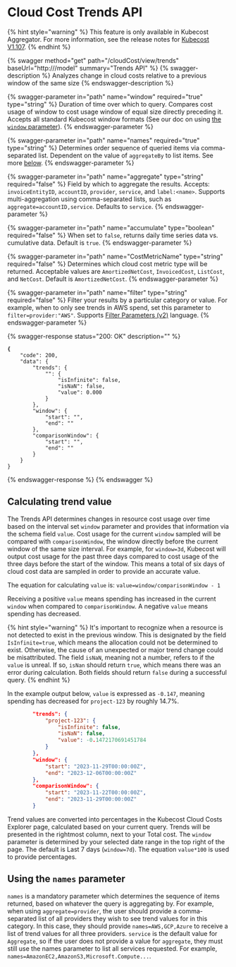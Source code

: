 # Cloud Cost Trends API

{% hint style="warning" %} This feature is only available in Kubecost Aggregator. For more information, see the release notes for [Kubecost V1.107](https://github.com/kubecost/cost-analyzer-helm-chart/releases/tag/v1.107.0). {% endhint %}

{% swagger method="get" path="/cloudCost/view/trends" baseUrl="http://<your-kubecost-address>/model" summary="Trends API" %} {% swagger-description %} Analyzes change in cloud costs relative to a previous window of the same size {% endswagger-description %}

{% swagger-parameter in="path" name="window" required="true" type="string" %}
Duration of time over which to query. Compares cost usage of window to cost usage window of equal size directly preceding it. Accepts all standard Kubecost window formats (See our doc on using [the `window` parameter](https://docs.kubecost.com/apis/apis-overview/assets-api#using-window-parameter)).
{% endswagger-parameter %}

{% swagger-parameter in="path" name="names" required="true" type="string" %}
Determines order sequence of queried items via comma-separated list. Dependent on the value of `aggregateBy` to list items. See more [below](cloud-cost-trends-api.md#using-the-names-parameter).
{% endswagger-parameter %}

{% swagger-parameter in="path" name="aggregate" type="string" required="false" %}
Field by which to aggregate the results. Accepts: `invoiceEntityID`, `accountID`, `provider`, `service`, and `label:<name>`. Supports multi-aggregation using comma-separated lists, such as `aggregate=accountID,service`. Defaults to `service`.
{% endswagger-parameter %}

{% swagger-parameter in="path" name="accumulate" type="boolean" required="false" %}
When set to `false`, returns daily time series data vs. cumulative data. Default is `true`.
{% endswagger-parameter %}

{% swagger-parameter in="path" name="CostMetricName" type="string" required="false" %}
Determines which cloud cost metric type will be returned. Acceptable values are `AmortizedNetCost`, `InvoicedCost`, `ListCost`, and `NetCost`. Default is `AmortizedNetCost`.
{% endswagger-parameter %}

{% swagger-parameter in="path" name="filter" type="string" required="false" %}
Filter your results by a particular category or value. For example, when to only see trends in AWS spend, set this parameter to `filter=provider:"AWS"`. Supports [Filter Parameters (v2)](https://docs.kubecost.com/apis/apis-overview/filters-api) language.
{% endswagger-parameter %}

{% swagger-response status="200: OK" description="" %}
<pre class="language-json"><code class="lang-json"><strong>{
</strong>    "code": 200,
    "data": {
        "trends": {
            "": {
                "isInfinite": false,
                "isNaN": false,
                "value": 0.000
            }
        },
        "window": {
            "start": "",
            "end": ""
        },
        "comparisonWindow": {
            "start": "",
            "end": ""
        }
    }
}
</code></pre>
{% endswagger-response %}
{% endswagger %}

## Calculating trend value

The Trends API determines changes in resource cost usage over time based on the interval set `window` parameter and provides that information via the schema field `value`. Cost usage for the current `window` sampled will be compared with `comparisonWindow`, the window directly before the current window of the same size interval. For example, for `window=3d`, Kubecost will output cost usage for the past three days compared to cost usage of the three days before the start of the window. This means a total of six days of cloud cost data are sampled in order to provide an accurate value.

The equation for calculating `value` is: `value=window/comparisonWindow - 1`

Receiving a positive `value` means spending has increased in the current `window` when compared to `comparisonWindow`. A negative `value` means spending has decreased.

{% hint style="warning" %}
It's important to recognize when a resource is not detected to exist in the previous window. This is designated by the field `IsInfinite=true`, which means the allocation could not be determined to exist. Otherwise, the cause of an unexpected or major trend change could be misattributed. The field `isNaN`, meaning not a number, refers to if the `value` is unreal. If so, `isNan` should return `true`, which means there was an error during calculation. Both fields should return `false` during a successful query.
{% endhint %}

In the example output below, `value` is expressed as `-0.147`, meaning spending has decreased for `project-123` by roughly 14.7%.
```json
        "trends": {
            "project-123": {
                "isInfinite": false,
                "isNaN": false,
                "value": -0.1472170691451784
            }
        },
        "window": {
            "start": "2023-11-29T00:00:00Z",
            "end": "2023-12-06T00:00:00Z"
        },
        "comparisonWindow": {
            "start": "2023-11-22T00:00:00Z",
            "end": "2023-11-29T00:00:00Z"
        }
```

Trend values are converted into percentages in the Kubecost Cloud Costs Explorer page, calculated based on your current query. Trends will be presented in the rightmost column, next to your Total cost. The `window` parameter is determined by your selected date range in the top right of the page. The default is Last 7 days (`window=7d`). The equation `value*100` is used to provide percentages.

## Using the `names` parameter

`names` is a mandatory parameter which determines the sequence of items returned, based on whatever the query is aggregating by. For example, when using `aggregate=provider`, the user should provide a comma-separated list of all providers they wish to see trend values for in this category. In this case, they should provide `names=AWS,GCP,Azure` to receive a list of trend values for all three providers. `service` is the default value for `Aggregate`, so if the user does not provide a value for `aggregate`, they must still use the names parameter to list all services requested. For example, `names=AmazonEC2,AmazonS3,Microsoft.Compute...`.
